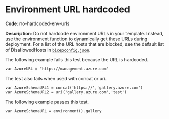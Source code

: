 # Environment URL hardcoded

**Code**: no-hardcoded-env-urls

**Description**: Do not hardcode environment URLs in your template. Instead, use the environment function to dynamically get these URLs during deployment. For a list of the URL hosts that are blocked, see the default list of DisallowedHosts in [`bicepconfig.json`](./src/Bicep.Core/Configuration/bicepconfig.json).

The following example fails this test because the URL is hardcoded.

```bicep
var AzureURL = "https://management.azure.com"
```

The test also fails when used with concat or uri.

```bicep
var AzureSchemaURL1 = concat('https://','gallery.azure.com')
var AzureSchemaURL2 = uri('gallery.azure.com','test')
```

The following example passes this test.

```bicep
var AzureSchemaURL = environment().gallery
```
